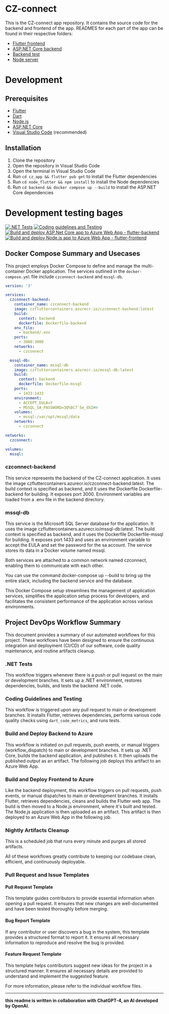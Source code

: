 # CZ-connect
This is the CZ-connect app repository. It contains the source code for the backend and frontend of the app.
READMES for each part of the app can be found in their respective folders:
- [Flutter frontend](https://github.com/CZ-connect/CZ-Connect/tree/development/cz_app)
- [ASP.NET Core backend](https://github.com/CZ-connect/CZ-Connect/tree/development/backend)
- [Backend test](https://github.com/CZ-connect/CZ-Connect/tree/development/backend.tests)
- [Node server](https://github.com/CZ-connect/CZ-Connect/tree/development/node_flutter)
# Development
## Prerequisites
- [Flutter](https://flutter.dev/docs/get-started/install)
- [Dart](https://dart.dev/get-dart)
- [Node.js](https://nodejs.org/en/download/)
- [ASP.NET Core](https://dotnet.microsoft.com/download)
- [Visual Studio Code](https://code.visualstudio.com/download) (recommended)

## Installation
1. Clone the repository
2. Open the repository in Visual Studio Code
3. Open the terminal in Visual Studio Code
4. Run `cd cz_app && flutter pub get` to install the Flutter dependencies
5. Run `cd node_flutter && npm install` to install the Node dependencies
6. Run `cd backend && docker compose up --build` to install the ASP.NET Core dependencies

# Development testing bages
[![.NET Tests](https://github.com/CZ-connect/CZ-Connect/actions/workflows/backend_tests.yml/badge.svg)](https://github.com/CZ-connect/CZ-Connect/actions/workflows/backend_tests.yml)
[![Coding guidelines and Testing](https://github.com/CZ-connect/CZ-Connect/actions/workflows/dart_code_guidelines.yml/badge.svg)](https://github.com/CZ-connect/CZ-Connect/actions/workflows/dart_code_guidelines.yml)
[![Build and deploy ASP.Net Core app to Azure Web App - flutter-backend](https://github.com/CZ-connect/CZ-Connect/actions/workflows/feature-deployment_flutter-backend.yml/badge.svg?branch=development)](https://github.com/CZ-connect/CZ-Connect/actions/workflows/feature-deployment_flutter-backend.yml)
[![Build and deploy Node.js app to Azure Web App - flutter-frontend](https://github.com/CZ-connect/CZ-Connect/actions/workflows/feature-deployment_flutter-frontend.yml/badge.svg)](https://github.com/CZ-connect/CZ-Connect/actions/workflows/feature-deployment_flutter-frontend.yml)

## Docker Compose Summary and Usecases

This project employs Docker Compose to define and manage the multi-container Docker application. The services outlined in the `docker-compose.yml` file include `czconnect-backend` and `mssql-db`.

```yaml
version: '3'

services:
  czconnect-backend:
    container_name: czconnect-backend
    image: czfluttercontainers.azurecr.io/czconnect-backend:latest
    build:
      context: backend
      dockerfile: Dockerfile-backend
    env_file:
      - backend/.env
    ports:
      - 3000:3000
    networks:
      - czconnect

  mssql-db:
    container_name: mssql-db
    image: czfluttercontainers.azurecr.io/mssql-db:latest
    build:
      context: backend
      dockerfile: Dockerfile-mssql
    ports:
      - 1433:1433
    environment:
      - ACCEPT_EULA=Y
      - MSSQL_SA_PASSWORD=3Q%8C7`5e_dXZ#H
    volumes:
      - mssql:/var/opt/mssql/data
    networks:
      - czconnect

networks:
  czconnect:

volumes:
  mssql:
```

### czconnect-backend
This service represents the backend of the CZ-connect application. It uses the image czfluttercontainers.azurecr.io/czconnect-backend:latest. The build context is specified as backend, and it uses the Dockerfile Dockerfile-backend for building. It exposes port 3000. Environment variables are loaded from a .env file in the backend directory.

### mssql-db
This service is the Microsoft SQL Server database for the application. It uses the image czfluttercontainers.azurecr.io/mssql-db:latest. The build context is specified as backend, and it uses the Dockerfile Dockerfile-mssql for building. It exposes port 1433 and uses an environment variable to accept the EULA and set the password for the sa account. The service stores its data in a Docker volume named mssql.

Both services are attached to a common network named czconnect, enabling them to communicate with each other.

You can use the command docker-compose up --build to bring up the entire stack, including the backend service and the database.

This Docker Compose setup streamlines the management of application services, simplifies the application setup process for developers, and facilitates the consistent performance of the application across various environments.

## Project DevOps Workflow Summary

This document provides a summary of our automated workflows for this project. These workflows have been designed to ensure the continuous integration and deployment (CI/CD) of our software, code quality maintenance, and routine artifacts cleanup.

### .NET Tests

This workflow triggers whenever there is a push or pull request on the main or development branches. It sets up a .NET environment, restores dependencies, builds, and tests the backend .NET code.

### Coding Guidelines and Testing

This workflow is triggered upon any pull request to main or development branches. It installs Flutter, retrieves dependencies, performs various code quality checks using `dart_code_metrics`, and runs tests.

### Build and Deploy Backend to Azure

This workflow is initiated on pull requests, push events, or manual triggers (workflow_dispatch) to main or development branches. It sets up .NET Core, builds the backend application, and publishes it. It then uploads the published output as an artifact. The following job deploys this artifact to an Azure Web App.

### Build and Deploy Frontend to Azure

Like the backend deployment, this workflow triggers on pull requests, push events, or manual dispatches to main or development branches. It installs Flutter, retrieves dependencies, cleans and builds the Flutter web app. The build is then moved to a Node.js environment, where it's built and tested. The Node.js application is then uploaded as an artifact. This artifact is then deployed to an Azure Web App in the following job.

### Nightly Artifacts Cleanup

This is a scheduled job that runs every minute and purges all stored artifacts.

All of these workflows greatly contribute to keeping our codebase clean, efficient, and continuously deployable.

### Pull Request and Issue Templates

#### Pull Request Template

This template guides contributors to provide essential information when opening a pull request. It ensures that new changes are well-documented and have been tested thoroughly before merging.

#### Bug Report Template

If any contributor or user discovers a bug in the system, this template provides a structured format to report it. It ensures all necessary information to reproduce and resolve the bug is provided.

#### Feature Request Template

This template helps contributors suggest new ideas for the project in a structured manner. It ensures all necessary details are provided to understand and implement the suggested feature.

For more information, please refer to the individual workflow files.

---

**this readme is written in collaboration with ChatGPT-4, an AI developed by OpenAI.**
